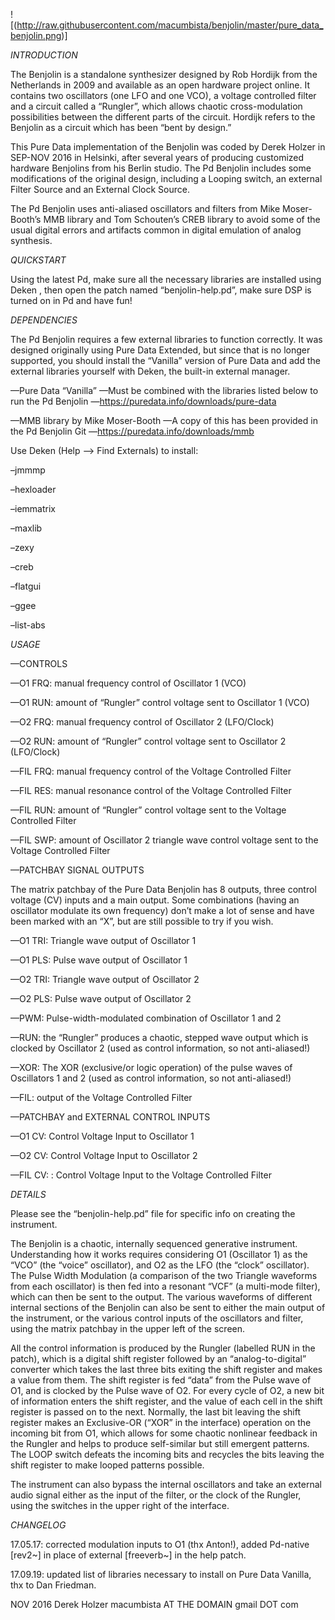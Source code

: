 ![(http://raw.githubusercontent.com/macumbista/benjolin/master/pure_data_benjolin.png)]

*INTRODUCTION*

The Benjolin is a standalone synthesizer designed by Rob Hordijk from the Netherlands in 2009 and available as an open hardware project online. It contains two oscillators (one LFO and one VCO), a voltage controlled filter and a circuit called a “Rungler”, which allows chaotic cross-modulation possibilities between the different parts of the circuit. Hordijk refers to the Benjolin as a circuit which has been “bent by design.”

This Pure Data implementation of the Benjolin was coded by Derek Holzer in SEP-NOV 2016 in Helsinki, after several years of producing customized hardware Benjolins from his Berlin studio. The Pd Benjolin includes some modifications of the original design, including a Looping switch, an external Filter Source and an External Clock Source.

The Pd Benjolin uses anti-aliased oscillators and filters from Mike Moser-Booth’s MMB library and Tom Schouten’s CREB library to avoid some of the usual digital errors and artifacts common in digital emulation of analog synthesis.

*QUICKSTART*

Using the latest Pd, make sure all the necessary libraries are installed using Deken , then open the patch named “benjolin-help.pd”, make sure DSP is turned on in Pd and have fun!

*DEPENDENCIES*

The Pd Benjolin requires a few external libraries to function correctly. It was designed originally using Pure Data Extended, but since that is no longer supported, you should  install the “Vanilla” version of Pure Data and add the external libraries yourself with Deken, the built-in external manager.

—Pure Data “Vanilla”
—Must be combined with the libraries listed below to run the Pd Benjolin
—https://puredata.info/downloads/pure-data

—MMB library by Mike Moser-Booth
—A copy of this has been provided in the Pd Benjolin Git
—https://puredata.info/downloads/mmb

Use Deken (Help --> Find Externals) to install:

–jmmmp

–hexloader

–iemmatrix

–maxlib

–zexy

–creb

–flatgui

–ggee

–list-abs

*USAGE*

—CONTROLS

—O1 FRQ: manual frequency control of Oscillator 1 (VCO)

—O1 RUN: amount of “Rungler” control voltage sent to Oscillator 1 (VCO)

—O2 FRQ: manual frequency control of Oscillator 2 (LFO/Clock)

—O2 RUN: amount of “Rungler” control voltage sent to Oscillator 2 (LFO/Clock)

—FIL FRQ: manual frequency control of the Voltage Controlled Filter

—FIL RES: manual resonance control of the Voltage Controlled Filter

—FIL RUN: amount of “Rungler” control voltage sent to the Voltage Controlled Filter

—FIL SWP: amount of Oscillator 2 triangle wave control voltage sent to the Voltage Controlled Filter

—PATCHBAY SIGNAL OUTPUTS

The matrix patchbay of the Pure Data Benjolin has 8 outputs, three control voltage (CV) inputs and a main output. Some combinations (having an oscillator modulate its own frequency) don’t make a lot of sense and have been marked with an “X”, but are still possible to try if you wish.

—O1 TRI: Triangle wave output of Oscillator 1

—O1 PLS: Pulse wave output of Oscillator 1

—O2 TRI: Triangle wave output of Oscillator 2

—O2 PLS: Pulse wave output of Oscillator 2

—PWM: Pulse-width-modulated combination of Oscillator 1 and 2

—RUN: the “Rungler” produces a chaotic, stepped wave output which is clocked by Oscillator 2 (used as control information, so not anti-aliased!)

—XOR: The XOR (exclusive/or logic operation) of the pulse waves of Oscillators 1 and 2 (used as control information, so not anti-aliased!)

—FIL: output of the Voltage Controlled Filter

—PATCHBAY and EXTERNAL CONTROL INPUTS

—O1 CV: Control Voltage Input to Oscillator 1

—O2 CV: Control Voltage Input to Oscillator 2

—FIL CV: : Control Voltage Input to the Voltage Controlled Filter

*DETAILS*

Please see the “benjolin-help.pd” file for specific info on creating the instrument.

The Benjolin is a chaotic, internally sequenced generative instrument. Understanding how it works requires considering O1 (Oscillator 1) as the “VCO” (the “voice” oscillator), and O2 as the LFO (the “clock” oscillator). The Pulse Width Modulation (a comparison of the two Triangle waveforms from each oscillator) is then fed into a resonant “VCF” (a multi-mode filter), which can then be sent to the output. The various waveforms of different internal sections of the Benjolin can also be sent to either the main output of the instrument, or the various control inputs of the oscillators and filter, using the matrix patchbay in the upper left of the screen.

All the control information is produced by the Rungler (labelled RUN in the patch), which is a digital shift register followed by an “analog-to-digital” converter which takes the last three bits exiting the shift register and makes a value from them. The shift register is fed “data” from the Pulse wave of O1, and is clocked by the Pulse wave of O2. For every cycle of O2, a new bit of information enters the shift register, and the value of each cell in the shift register is passed on to the next. Normally, the last bit leaving the shift register makes an Exclusive-OR (“XOR” in the interface) operation on the incoming bit from O1, which allows for some chaotic nonlinear feedback in the Rungler and helps to produce self-similar but still emergent patterns. The LOOP switch defeats the incoming bits and recycles the bits leaving the shift register to make looped patterns possible.

The instrument can also bypass the internal oscillators and take an external audio signal either as the input of the filter, or the clock of the Rungler, using the switches in the upper right of the interface.

*CHANGELOG*

17.05.17: corrected modulation inputs to O1 (thx Anton!), added Pd-native [rev2~] in place of external [freeverb~] in the help patch.

17.09.19: updated list of libraries necessary to install on Pure Data Vanilla, thx to Dan Friedman.

NOV 2016
Derek Holzer
macumbista AT THE DOMAIN gmail DOT com

